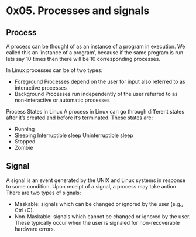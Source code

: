 # 0x05. Processes and signals
## Process
A process can be thought of as an instance of a program in execution. We called this an ‘instance of a program’, because if the same program is run lets say 10 times then there will be 10 corresponding processes.

In Linux processes can be of two types:
- Foreground Processes
depend on the user for input
also referred to as interactive processes
- Background Processes
run independently of the user
referred to as non-interactive or automatic processes

Process States in Linux
A process in Linux can go through different states after it’s created and before it’s terminated. These states are:
- Running
- Sleeping
Interruptible sleep
Uninterruptible sleep
- Stopped
- Zombie
## Signal
A signal is an event generated by the UNIX and Linux systems in response to some condition. Upon receipt of a signal, a process may take action.
There are two types of signals:
- Maskable: signals which can be changed or ignored by the user (e.g., Ctrl+C).
- Non-Maskable: signals which cannot be changed or ignored by the user. These typically occur when the user is signaled for non-recoverable hardware errors.
